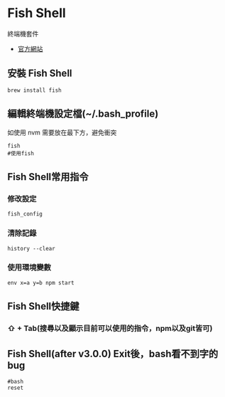 
# Fish Shell

終端機套件

- [官方網站](https://fishshell.com/)

## 安裝 Fish Shell

```
brew install fish
```

## 編輯終端機設定檔(~/.bash_profile)
如使用 nvm 需要放在最下方，避免衝突
```
fish
#使用fish
```

## Fish Shell常用指令

### 修改設定

```
fish_config
```

### 清除記錄

```
history --clear
```

### 使用環境變數

```
env x=a y=b npm start
```

## Fish Shell快捷鍵

### ⇧ + Tab(搜尋以及顯示目前可以使用的指令，npm以及git皆可)

## Fish Shell(after v3.0.0) Exit後，bash看不到字的bug
```
#bash
reset
```
